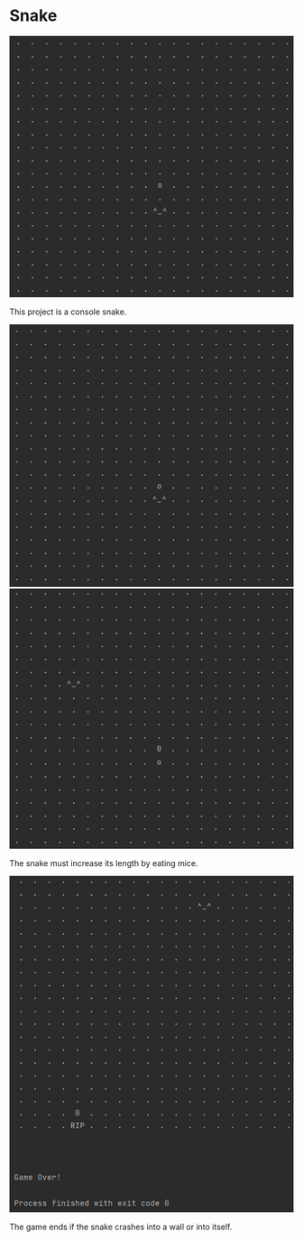 # Snake

![Example](readme-resources/img1.png)

This project is a console snake.

![Snake eats mouse](readme-resources/img2.png)
![Snake eats mouse 2](readme-resources/img3.png)

The snake must increase its length by eating mice.

![Game over](readme-resources/img4.png)

The game ends if the snake crashes into a wall or into itself.
